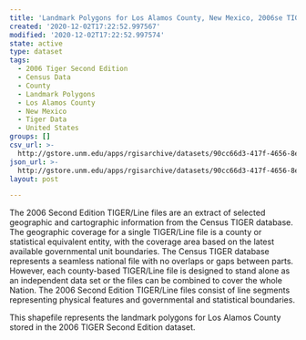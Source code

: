 ```yaml
---
title: 'Landmark Polygons for Los Alamos County, New Mexico, 2006se TIGER'
created: '2020-12-02T17:22:52.997567'
modified: '2020-12-02T17:22:52.997574'
state: active
type: dataset
tags:
  - 2006 Tiger Second Edition
  - Census Data
  - County
  - Landmark Polygons
  - Los Alamos County
  - New Mexico
  - Tiger Data
  - United States
groups: []
csv_url: >-
  http://gstore.unm.edu/apps/rgisarchive/datasets/90cc66d3-417f-4656-8e50-b2e801176638/tgr2006se_losa_lpy.derived.csv
json_url: >-
  http://gstore.unm.edu/apps/rgisarchive/datasets/90cc66d3-417f-4656-8e50-b2e801176638/tgr2006se_losa_lpy.derived.json
layout: post

---
```

The 2006 Second Edition TIGER/Line files are an extract of selected geographic and cartographic information from the Census TIGER database.  The geographic coverage for a single TIGER/Line file is a county or statistical equivalent entity, with the coverage area based on the latest available governmental unit boundaries. The Census TIGER database represents a seamless national file with no overlaps or gaps between parts.  However, each county-based TIGER/Line file is designed to stand alone as an independent data set or the files can be combined to cover the whole Nation.  The 2006 Second Edition  TIGER/Line files consist of line segments representing physical features and governmental and statistical boundaries.  

This shapefile represents the landmark polygons for Los Alamos County stored in the 2006 TIGER Second Edition dataset.

